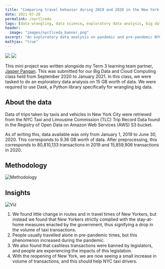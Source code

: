 ```yaml
---
title: "Comparing travel behavior during 2019 and 2020 in the New York City Taxi and Limousine Commission trip records"
date: 2021-07-28
permalink: /nyctlceda
tags: [data wrangling, data science, exploratory data analysis, big data]
header:
  image: "images/nyctlceda_banner.png"
excerpt: "An exploratory data analysis on pandemic and pre-pandemic NYC TLC data using Dask."
mathjax: "true"
---
```


[![](https://img.shields.io/badge/Jupyter-View_Notebook-F37626?logo=jupyter)](https://github.com/nkespiritu/nika-espiritu.github.io/blob/master/_pages/nyctlc_eda/nyctlceda_20201130.ipynb)       [![](https://img.shields.io/badge/Github-View_HTML-181717?logo=github)](https://github.com/nkespiritu/nika-espiritu.github.io/blob/master/_pages/nyctlc_eda/nyctlceda_20201130.html)

This mini project was written alongside my Term 3 learning team partner, [Jasper Pangan](https://www.linkedin.com/in/jasperkristianpangan/). This was submitted for our Big Data and Cloud Computing class held from September 2020 to January 2021. In this class, we were tasked to do an exploratory data analysis on 15 GB worth of data. We were required to use Dask, a Python library specifically for wrangling big data.

## About the data

Data of trips taken by taxis and vehicles in New York City were retrieved from the NYC Taxi and Limousine Commission (TLC) Trip Record Data found in the Registry of Open Data on Amazon Web Services (AWS) S3 bucket.

As of writing this, data available was only from January 1, 2019 to June 30, 2020. This corresponds to  9.36  GB worth of data. After preprocessing, this corresponds to  80,810,133  transactions in 2019 and  15,859,906  transactions in 2020.

## Methodology

<img src="{{ site.url }}{{ site.baseurl }}/images/workflow.png" alt="Methodology">

## Insights

<img src="{{ site.url }}{{ site.baseurl }}/images/nyctlceda_viz.png" alt="Viz">

1. We found little change in routes and in travel times of New Yorkers, but instead we found that New Yorkers strictly complied with the stay-at-home measures enacted by the government, thus signifying a drop in the volume of taxi transactions. 
2. People usually travelled alone in pre-pandemic times, but this phenomenon increased during the pandemic. 
3. We also found that cashless transactions were banned by legislators, and people are experiencing the impacts of this legislation. 
4. With the reopening of New York, we are now seeing a small increase in volume of transactions, and this should help NYC taxi drivers.